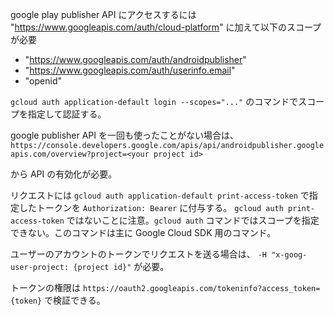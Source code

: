 google play publisher API にアクセスするには "https://www.googleapis.com/auth/cloud-platform" に加えて以下のスコープが必要 

- "https://www.googleapis.com/auth/androidpublisher"
- "https://www.googleapis.com/auth/userinfo.email"
- "openid"

`gcloud auth application-default login --scopes="..."` のコマンドでスコープを指定して認証する。


google publisher API を一回も使ったことがない場合は、
`https://console.developers.google.com/apis/api/androidpublisher.googleapis.com/overview?project=<your project id>`

から API の有効化が必要。

リクエストには `gcloud auth application-default print-access-token` で指定したトークンを `Authorization: Bearer` に付与する。
`gcloud auth print-access-token` ではないことに注意。`gcloud auth` コマンドではスコープを指定できない。このコマンドは主に Google Cloud SDK 用のコマンド。

ユーザーのアカウントのトークンでリクエストを送る場合は、 `-H "x-goog-user-project: {project id}"` が必要。


トークンの権限は `https://oauth2.googleapis.com/tokeninfo?access_token={token}` で検証できる。
